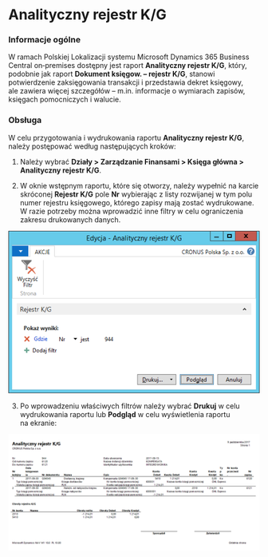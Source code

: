 # Analityczny rejestr K/G

### Informacje ogólne

W ramach Polskiej Lokalizacji systemu Microsoft Dynamics 365 Business Central on‑premises dostępny jest raport **Analityczny rejestr K/G**, który, podobnie jak raport **Dokument księgow. – rejestr K/G**, stanowi potwierdzenie zaksięgowania transakcji i przedstawia dekret księgowy, ale zawiera więcej szczegółów – m.in. informacje o wymiarach zapisów, księgach pomocniczych i walucie. 

### Obsługa

W celu przygotowania i wydrukowania raportu **Analityczny rejestr K/G**,
należy postępować według następujących kroków:

1.  Należy wybrać **Działy \> Zarządzanie Finansami \> Księga główna \>
    Analityczny rejestr K/G**.

2.  W oknie wstępnym raportu, które się otworzy, należy wypełnić
    na karcie skróconej **Rejestr K/G** pole **Nr** wybierając z listy
    rozwijanej w tym polu numer rejestru księgowego, którego zapisy
    mają zostać wydrukowane. W razie potrzeby można wprowadzić inne
    filtry w celu ograniczenia zakresu drukowanych danych.

  ![](media/image452.png)

3.  Po wprowadzeniu właściwych filtrów należy wybrać **Drukuj** w celu
    wydrukowania raportu lub **Podgląd** w celu wyświetlenia raportu
    na ekranie:

  ![](media/image453.png)